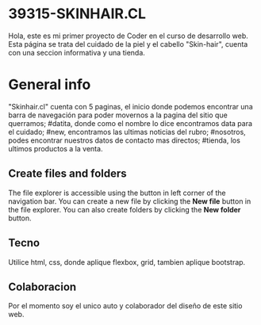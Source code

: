 # 39315-SKINHAIR.CL

Hola, este es mi primer proyecto de Coder en el curso de desarrollo web. Esta página se trata del cuidado de la piel y el cabello "Skin-hair", cuenta con una seccion informativa y una tienda.


# General info

"Skinhair.cl" cuenta con 5 paginas, el inicio donde podemos encontrar una barra de navegación para poder movernos a la pagina del sitio que querramos; #datita, donde como el nombre lo dice encontramos data para el cuidado; #new, encontramos las ultimas noticias del rubro; #nosotros, podes encontrar nuestros datos de contacto mas directos; #tienda,  los ultimos productos a la venta.

## Create files and folders

The file explorer is accessible using the button in left corner of the navigation bar. You can create a new file by clicking the **New file** button in the file explorer. You can also create folders by clicking the **New folder** button.

## Tecno
Utilice html, css, donde aplique flexbox, grid, tambien aplique bootstrap. 

## Colaboracion

Por el momento soy el unico auto y colaborador del diseño de este sitio web.


